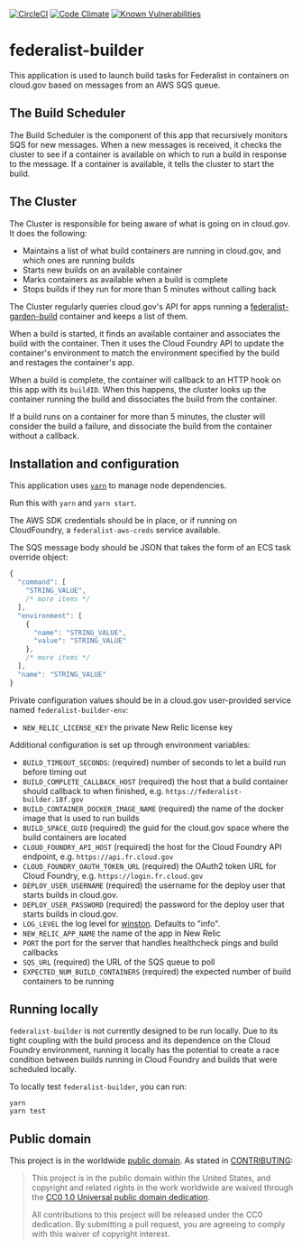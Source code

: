 [![CircleCI](https://circleci.com/gh/18F/federalist-builder.svg?style=svg)](https://circleci.com/gh/18F/federalist-builder)
[![Code Climate](https://codeclimate.com/github/18F/federalist-builder/badges/gpa.svg)](https://codeclimate.com/github/18F/federalist-builder)
[![Known Vulnerabilities](https://snyk.io/test/github/18F/federalist-builder/badge.svg)](https://snyk.io/test/github/18F/federalist-builder)

# federalist-builder

This application is used to launch build tasks for Federalist in containers on cloud.gov based on messages from an AWS SQS queue.

## The Build Scheduler

The Build Scheduler is the component of this app that recursively monitors SQS for new messages.
When a new messages is received, it checks the cluster to see if a container is available on which to run a build in response to the message.
If a container is available, it tells the cluster to start the build.

## The Cluster

The Cluster is responsible for being aware of what is going on in cloud.gov.
It does the following:

- Maintains a list of what build containers are running in cloud.gov, and which ones are running builds
- Starts new builds on an available container
- Marks containers as available when a build is complete
- Stops builds if they run for more than 5 minutes without calling back

The Cluster regularly queries cloud.gov's API for apps running a [federalist-garden-build](https://github.com/18F/federalist-garden-build) container and keeps a list of them.

When a build is started, it finds an available container and associates the build with the container.
Then it uses the Cloud Foundry API to update the container's environment to match the environment specified by the build and restages the container's app.

When a build is complete, the container will callback to an HTTP hook on this app with its `buildID`.
When this happens, the cluster looks up the container running the build and dissociates the build from the container.

If a build runs on a container for more than 5 minutes, the cluster will consider the build a failure, and dissociate the build from the container without a callback.

## Installation and configuration

This application uses [`yarn`](https://yarnpkg.com) to manage node dependencies.

Run this with `yarn` and `yarn start`.

The AWS SDK credentials should be in place, or if running on CloudFoundry, a `federalist-aws-creds` service available.

The SQS message body should be JSON that takes the form of an ECS task override object:

```js
{
  "command": [
    "STRING_VALUE",
    /* more items */
  ],
  "environment": [
    {
      "name": "STRING_VALUE",
      "value": "STRING_VALUE"
    },
    /* more items */
  ],
  "name": "STRING_VALUE"
}
```

Private configuration values should be in a cloud.gov user-provided service named `federalist-builder-env`:

- `NEW_RELIC_LICENSE_KEY` the private New Relic license key

Additional configuration is set up through environment variables:

- `BUILD_TIMEOUT_SECONDS`: (required) number of seconds to let a build run before timing out
- `BUILD_COMPLETE_CALLBACK_HOST` (required) the host that a build container should callback to when finished, e.g. `https://federalist-builder.18f.gov`
- `BUILD_CONTAINER_DOCKER_IMAGE_NAME` (required) the name of the docker image that is used to run builds
- `BUILD_SPACE_GUID` (required) the guid for the cloud.gov space where the build containers are located
- `CLOUD_FOUNDRY_API_HOST` (required) the host for the Cloud Foundry API endpoint, e.g. `https://api.fr.cloud.gov`
- `CLOUD_FOUNDRY_OAUTH_TOKEN_URL` (required) the OAuth2 token URL for Cloud Foundry, e.g. `https://login.fr.cloud.gov`
- `DEPLOY_USER_USERNAME` (required) the username for the deploy user that starts builds in cloud.gov.
- `DEPLOY_USER_PASSWORD` (required) the password for the deploy user that starts builds in cloud.gov.
- `LOG_LEVEL` the log level for [winston](https://github.com/winstonjs/winston#logging-levels). Defaults to "info".
- `NEW_RELIC_APP_NAME` the name of the app in New Relic
- `PORT` the port for the server that handles healthcheck pings and build callbacks
- `SQS_URL` (required) the URL of the SQS queue to poll
- `EXPECTED_NUM_BUILD_CONTAINERS` (required) the expected number of build containers to be running

## Running locally

`federalist-builder` is not currently designed to be run locally. Due to its tight coupling with the build process and its dependence on the Cloud Foundry environment, running it locally has the potential to create a race condition between builds running in Cloud Foundry and builds that were scheduled locally.

To locally test `federalist-builder`, you can run:

```
yarn
yarn test
```

## Public domain

This project is in the worldwide [public domain](LICENSE.md). As stated in [CONTRIBUTING](CONTRIBUTING.md):

> This project is in the public domain within the United States, and copyright and related rights in the work worldwide are waived through the [CC0 1.0 Universal public domain dedication](https://creativecommons.org/publicdomain/zero/1.0/).
>
> All contributions to this project will be released under the CC0 dedication. By submitting a pull request, you are agreeing to comply with this waiver of copyright interest.

